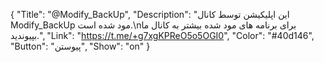 {
"Title": "@Modify_BackUp",
"Description": "این اپلیکیشن توسط کانال Modify_BackUp مود شده است.\nبرای برنامه های مود شده بیشتر به کانال ما بپیوندید.",
"Link": "https://t.me/+g7xgKPReO5o5OGI0",
"Color": "#40d146",
"Button": "پیوستن",
"Show": "on"
}
